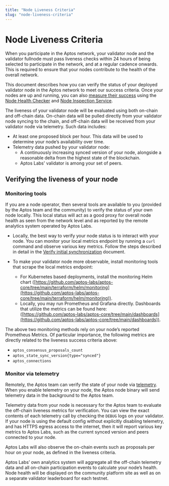 ```yaml
---
title: "Node Liveness Criteria"
slug: "node-liveness-criteria"
---
```


# Node Liveness Criteria

When you participate in the Aptos network, your validator node and the validator fullnode must pass liveness checks within 24 hours of being selected to participate in the network, and at a regular cadence onwards. This is required to ensure that your nodes contribute to the health of the overall network. 

This document describes how you can verify the status of your deployed validator node in the Aptos network to meet our success criteria. Once your nodes are up and running, you can also [measure their success](../../measure/index.md) using the [Node Health Checker](../../measure/node-health-checker.md) and [Node Inspection Service](../../measure/node-inspection-service.md).

The liveness of your validator node will be evaluated using both on-chain and off-chain data. On-chain data will be pulled directly from your validator node  syncing to the chain, and off-chain data will be received from your validator node via telemetry. Such data includes:

- At least one proposed block per hour. This data will be used to determine your node’s availability over time.
- Telemetry data pushed by your validator node:
  - A continuously increasing synced version of your node, alongside a reasonable delta from the highest state of the blockchain.
  - Aptos Labs' validator is among your set of peers.

## Verifying the liveness of your node

### Monitoring tools

If you are a node operator, then several tools are available to you (provided by the Aptos team and the community) to verify the status of your own node locally. This local status will act as a good proxy for overall node health as seen from the network level and as reported by the remote analytics system operated by Aptos Labs. 

- Locally, the best way to verify your node status is to interact with your node. You can monitor your local metrics endpoint by running a `curl` command and observe various key metrics. Follow the steps described in detail in the [Verify initial synchronization](../../full-node/fullnode-source-code-or-docker.md#verify-the-correctness-of-your-fullnode) document.

- To make your validator node more observable, install monitoring tools that scrape the local metrics endpoint:
    - For Kubernetes based deployments, install the monitoring Helm chart ([https://github.com/aptos-labs/aptos-core/tree/main/terraform/helm/monitoring](https://github.com/aptos-labs/aptos-core/tree/main/terraform/helm/monitoring)).
    - Locally, you may run Prometheus and Grafana directly. Dashboards that utilize the metrics can be found here: ([https://github.com/aptos-labs/aptos-core/tree/main/dashboards](https://github.com/aptos-labs/aptos-core/tree/main/dashboards)).

The above two monitoring methods rely on your node’s reported Prometheus Metrics. Of particular importance, the following metrics are directly related to the liveness success criteria above:

- `aptos_consensus_proposals_count`
- `aptos_state_sync_version{type="synced"}`
- `aptos_connections`

### Monitor via telemetry

Remotely, the Aptos team can verify the state of your node via [telemetry](../../../reference/telemetry.md). When you enable telemetry on your node, the Aptos node binary will send telemetry data in the background to the Aptos team.

Telemetry data from your node is necessary for the Aptos team to evaluate the off-chain liveness metrics for verification. You can view the exact contents of each telemetry call by checking the `DEBUG` logs on your validator. If your node is using the default config without explicitly disabling telemetry, and has HTTPS egress access to the internet, then it will report various key metrics to Aptos Labs, such as the current synced version and peers connected to your node. 

Aptos Labs will also observe the on-chain events such as proposals per hour on your node, as defined in the liveness criteria.

Aptos Labs’ own analytics system will aggregate all the off-chain telemetry data and all on-chain participation events to calculate your node’s health. Node health will be displayed on the community platform site as well as on a separate validator leaderboard for each testnet.

